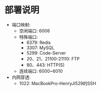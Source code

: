# 部署说明

- 端口映射:
    - 空闲端口: 6006
    - 特殊端口: 
        - 6379: Redis
        - 3307: MySQL
        - 5299: Code-Server
        - 20、21、21100-21110: FTP
        - 80、443: HTTP(S)
    - 连续端口: 6000~6010
- 内网穿透: 
    - 1022: MacBookPro-HenryJi529的SSH
